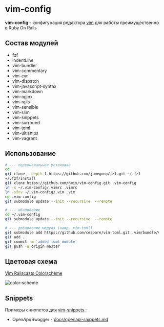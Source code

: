 # vim-config

**vim-config** - конфигурация редактора [vim](https://vim8.org) для работы преимущественно в Ruby On Rails

## Состав модулей

* fzf
* indentLine
* vim-bundler
* vim-commentary
* vim-cyr
* vim-dispatch
* vim-javascript-syntax
* vim-markdown
* vim-nginx
* vim-rails
* vim-sensible
* vim-slim
* vim-snippets
* vim-surround
* vim-toml
* vim-ultisnips
* vim-vagrant

## Использование

```bash
# --- первоначальная установка
cd
git clone --depth 1 https://github.com/junegunn/fzf.git ~/.fzf
~/.fzf/install
git clone https://github.com/nmix/vim-config.git .vim-config
ln -s ~/.vim-config/.vimrc .vimrc
ln -sfnv ~/.vim-config/.vim .vim
cd .vim-config
git submodule update --init --recursive  --remote

# --- обновление
cd ~/.vim-config
git submodule update --init --recursive  --remote

# --- добавление модуля (напр. vim-toml)
git submodule add https://github.com/cespare/vim-toml.git .vim/bundle/vim-toml
git add .
git commit -m 'added toml module'
git push -u origin master
```

## Цветовая схема

[Vim Railscasts Colorscheme](https://github.com/jpo/vim-railscasts-theme)

![color-scheme](https://purl.onrails.ru/files/e655a0c0-6886-4b80-9d64-7382e8266bea.jpeg)

## Snippets

Примеры сниппетов для [vim-snippets](https://github.com/honza/vim-snippetsффaa:aA:i:) :

* OpenApi/Swagger - [docs/openapi-snippets.md](docs/openapi-snippets.md)

